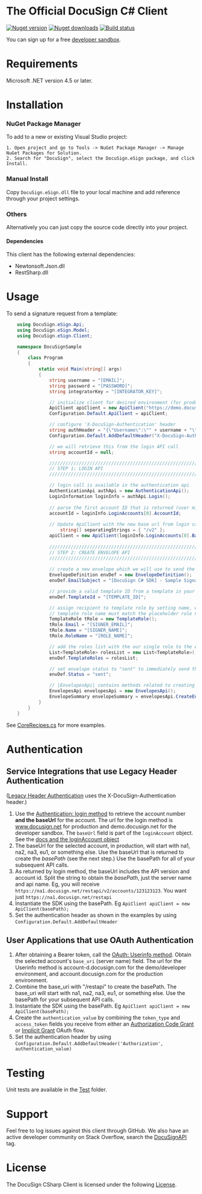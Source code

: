 # The Official DocuSign C# Client

[![Nuget version][nuget-image]][nuget-url]
[![Nuget downloads][downloads-image]][downloads-url]
[![Build status][travis-image]][travis-url]

You can sign up for a free [developer sandbox](https://www.docusign.com/developer-center). 

Requirements
============

Microsoft .NET version 4.5 or later.

Installation
============

### NuGet Package Manager

To add to a new or existing Visual Studio project:  

	1. Open project and go to Tools -> NuGet Package Manager -> Manage NuGet Packages for Solution.
	2. Search for "DocuSign", select the DocuSign.eSign package, and click Install.  

### Manual Install 

Copy `DocuSign.eSign.dll` file to your local machine and add reference through your project settings.

### Others

Alternatively you can just copy the source code directly into your project. 

#### Dependencies

This client has the following external dependencies: 

* Newtonsoft.Json.dll
* RestSharp.dll

Usage
=====

To send a signature request from a template:

```csharp
	using DocuSign.eSign.Api;
	using DocuSign.eSign.Model;
	using DocuSign.eSign.Client;

	namespace DocuSignSample
	{
		class Program
		{
			static void Main(string[] args)
			{
				string username = "[EMAIL]";
				string password = "[PASSWORD]";
				string integratorKey = "[INTEGRATOR_KEY]";

				// initialize client for desired environment (for production change to www)
				ApiClient apiClient = new ApiClient("https://demo.docusign.net/restapi");
				Configuration.Default.ApiClient = apiClient;

				// configure 'X-DocuSign-Authentication' header
				string authHeader = "{\"Username\":\"" + username + "\", \"Password\":\"" + password + "\", \"IntegratorKey\":\"" + integratorKey + "\"}";
				Configuration.Default.AddDefaultHeader("X-DocuSign-Authentication", authHeader);

				// we will retrieve this from the login API call
				string accountId = null;

				/////////////////////////////////////////////////////////////////
				// STEP 1: LOGIN API        
				/////////////////////////////////////////////////////////////////

				// login call is available in the authentication api 
				AuthenticationApi authApi = new AuthenticationApi();
				LoginInformation loginInfo = authApi.Login();
				
				// parse the first account ID that is returned (user might belong to multiple accounts)
				accountId = loginInfo.LoginAccounts[0].AccountId;
				
				// Update ApiClient with the new base url from login call
        			string[] separatingStrings = { "/v2" };
				apiClient = new ApiClient(loginInfo.LoginAccounts[0].BaseUrl.Split(separatingStrings, StringSplitOptions.RemoveEmptyEntries)[0]);
	    
				/////////////////////////////////////////////////////////////////
				// STEP 2: CREATE ENVELOPE API        
				/////////////////////////////////////////////////////////////////				
				
				// create a new envelope which we will use to send the signature request
				EnvelopeDefinition envDef = new EnvelopeDefinition();
				envDef.EmailSubject = "[DocuSign C# SDK] - Sample Signature Request";

				// provide a valid template ID from a template in your account
				envDef.TemplateId = "[TEMPLATE_ID]";

				// assign recipient to template role by setting name, email, and role name.  Note that the
				// template role name must match the placeholder role name saved in your account template.  
				TemplateRole tRole = new TemplateRole();
				tRole.Email = "[SIGNER_EMAIL]";
				tRole.Name = "[SIGNER_NAME]";
				tRole.RoleName = "[ROLE_NAME]";

				// add the roles list with the our single role to the envelope
				List<TemplateRole> rolesList = new List<TemplateRole>() { tRole };
				envDef.TemplateRoles = rolesList;

				// set envelope status to "sent" to immediately send the signature request
				envDef.Status = "sent";

				// |EnvelopesApi| contains methods related to creating and sending Envelopes (aka signature requests)
				EnvelopesApi envelopesApi = new EnvelopesApi();
				EnvelopeSummary envelopeSummary = envelopesApi.CreateEnvelope(accountId, envDef);
			}
		}
	}
```

See [CoreRecipes.cs](https://github.com/docusign/docusign-csharp-client/blob/master/test/Recipes/CoreRecipes.cs) for more examples.

# Authentication

## Service Integrations that use Legacy Header Authentication

([Legacy Header Authentication](https://docs.docusign.com/esign/guide/authentication/legacy_auth.html) uses the X-DocuSign-Authentication header.)

1. Use the [Authentication: login method](https://docs.docusign.com/esign/restapi/Authentication/Authentication/login/) to retrieve the account number **and the baseUrl** for the account.
The url for the login method is www.docusign.net for production and demo.docusign.net for the developer sandbox.
The `baseUrl` field is part of the `loginAccount` object. See the [docs and the loginAccount object](https://docs.docusign.com/esign/restapi/Authentication/Authentication/login/#/definitions/loginAccount)
2. The baseUrl for the selected account, in production, will start with na1, na2, na3, eu1, or something else. Use the baseUrl that is returned to create the *basePath* (see the next step.) Use the basePath for all of your subsequent API calls.
3. As returned by login method, the baseUrl includes the API version and account id. Split the string to obtain the *basePath*, just the server name and api name. Eg, you will receive `https://na1.docusign.net/restapi/v2/accounts/123123123`. You want just `https://na1.docusign.net/restapi` 
4. Instantiate the SDK using the basePath. Eg `ApiClient apiClient = new ApiClient(basePath);`
5. Set the authentication header as shown in the examples by using `Configuration.Default.AddDefaultHeader`

## User Applications that use OAuth Authentication
1. After obtaining a Bearer token, call the [OAuth: Userinfo method](https://docs.docusign.com/esign/guide/authentication/userinfo.html). Obtain the selected account's `base_uri` (server name) field.
The url for the Userinfo method is account-d.docusign.com for the demo/developer environment, and account.docusign.com for the production environment.
1. Combine the base_uri with "/restapi" to create the basePath. The base_uri will start with na1, na2, na3, eu1, or something else. Use the basePath for your subsequent API calls.
4. Instantiate the SDK using the basePath. Eg `ApiClient apiClient = new ApiClient(basePath);`
5. Create the `authentication_value` by combining the `token_type` and `access_token` fields you receive from either an [Authorization Code Grant](https://docs.docusign.com/esign/guide/authentication/oa2_auth_code.html) or [Implicit Grant](https://docs.docusign.com/esign/guide/authentication/oa2_implicit.html) OAuth flow. 
5. Set the authentication header by using `Configuration.Default.AddDefaultHeader('Authorization', authentication_value)`


Testing
=======

Unit tests are available in the [Test](/test/SdkTests) folder. 

Support
=======

Feel free to log issues against this client through GitHub.  We also have an active developer community on Stack Overflow, search the [DocuSignAPI](http://stackoverflow.com/questions/tagged/docusignapi) tag.

License
=======

The DocuSign CSharp Client is licensed under the following [License](LICENSE).


[nuget-image]: https://img.shields.io/nuget/v/DocuSign.eSign.dll.svg?style=flat
[nuget-url]: https://www.nuget.org/packages/DocuSign.eSign.dll
[downloads-image]: https://img.shields.io/nuget/dt/DocuSign.eSign.dll.svg?style=flat
[downloads-url]: https://www.nuget.org/packages/DocuSign.eSign.dll
[travis-image]: https://img.shields.io/travis/docusign/docusign-csharp-client.svg?style=flat
[travis-url]: https://travis-ci.org/docusign/docusign-csharp-client